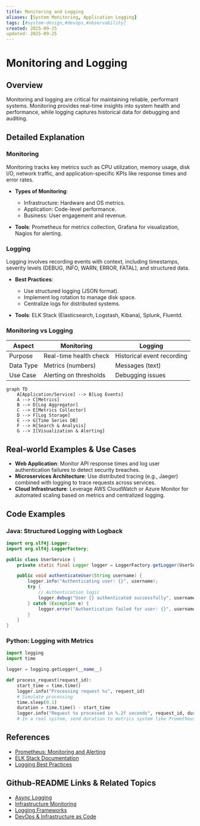 ```yaml
---
title: Monitoring and Logging
aliases: [System Monitoring, Application Logging]
tags: [#system-design,#devops,#observability]
created: 2025-09-25
updated: 2025-09-25
---
```


# Monitoring and Logging

## Overview

Monitoring and logging are critical for maintaining reliable, performant systems. Monitoring provides real-time insights into system health and performance, while logging captures historical data for debugging and auditing.

## Detailed Explanation

### Monitoring

Monitoring tracks key metrics such as CPU utilization, memory usage, disk I/O, network traffic, and application-specific KPIs like response times and error rates.

- **Types of Monitoring**:
  - Infrastructure: Hardware and OS metrics.
  - Application: Code-level performance.
  - Business: User engagement and revenue.

- **Tools**: Prometheus for metrics collection, Grafana for visualization, Nagios for alerting.

### Logging

Logging involves recording events with context, including timestamps, severity levels (DEBUG, INFO, WARN, ERROR, FATAL), and structured data.

- **Best Practices**:
  - Use structured logging (JSON format).
  - Implement log rotation to manage disk space.
  - Centralize logs for distributed systems.

- **Tools**: ELK Stack (Elasticsearch, Logstash, Kibana), Splunk, Fluentd.

### Monitoring vs Logging

| Aspect | Monitoring | Logging |
|--------|------------|---------|
| Purpose | Real-time health check | Historical event recording |
| Data Type | Metrics (numbers) | Messages (text) |
| Use Case | Alerting on thresholds | Debugging issues |

```mermaid
graph TD
    A[Application/Service] --> B[Log Events]
    A --> C[Metrics]
    B --> D[Log Aggregator]
    C --> E[Metrics Collector]
    D --> F[Log Storage]
    E --> G[Time Series DB]
    F --> H[Search & Analysis]
    G --> I[Visualization & Alerting]
```

## Real-world Examples & Use Cases

- **Web Application**: Monitor API response times and log user authentication failures to detect security breaches.
- **Microservices Architecture**: Use distributed tracing (e.g., Jaeger) combined with logging to trace requests across services.
- **Cloud Infrastructure**: Leverage AWS CloudWatch or Azure Monitor for automated scaling based on metrics and centralized logging.

## Code Examples

### Java: Structured Logging with Logback

```java
import org.slf4j.Logger;
import org.slf4j.LoggerFactory;

public class UserService {
    private static final Logger logger = LoggerFactory.getLogger(UserService.class);

    public void authenticateUser(String username) {
        logger.info("Authenticating user: {}", username);
        try {
            // Authentication logic
            logger.debug("User {} authenticated successfully", username);
        } catch (Exception e) {
            logger.error("Authentication failed for user: {}", username, e);
        }
    }
}
```

### Python: Logging with Metrics

```python
import logging
import time

logger = logging.getLogger(__name__)

def process_request(request_id):
    start_time = time.time()
    logger.info("Processing request %s", request_id)
    # Simulate processing
    time.sleep(0.1)
    duration = time.time() - start_time
    logger.info("Request %s processed in %.2f seconds", request_id, duration)
    # In a real system, send duration to metrics system like Prometheus
```

## References

- [Prometheus: Monitoring and Alerting](https://prometheus.io/)
- [ELK Stack Documentation](https://www.elastic.co/elastic-stack)
- [Logging Best Practices](https://12factor.net/logs)

## Github-README Links & Related Topics

- [Async Logging](../async-logging/README.md)
- [Infrastructure Monitoring](../infrastructure-monitoring/README.md)
- [Logging Frameworks](../logging-frameworks/README.md)
- [DevOps & Infrastructure as Code](../devops-infrastructure-as-code/README.md)
